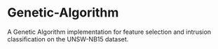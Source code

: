# Genetic-Algorithm
A Genetic Algorithm implementation for feature selection and intrusion classification on the UNSW-NB15 dataset.
